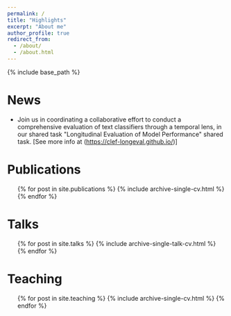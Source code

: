 ```yaml
---
permalink: /
title: "Highlights"
excerpt: "About me"
author_profile: true
redirect_from: 
  - /about/
  - /about.html
---
```


{% include base_path %}

News
======
* Join us in coordinating a collaborative effort to conduct a comprehensive evaluation of text classifiers through a temporal lens, in our shared task "Longitudinal Evaluation of Model Performance" shared task. [See more info at (<a href="https://clef-longeval.github.io/">https://clef-longeval.github.io/</a>)]

Publications
======
  <ul>{% for post in site.publications %}
    {% include archive-single-cv.html %}
  {% endfor %}</ul>
  
Talks
======
  <ul>{% for post in site.talks %}
    {% include archive-single-talk-cv.html %}
  {% endfor %}</ul>
  
Teaching
======
  <ul>{% for post in site.teaching %}
    {% include archive-single-cv.html %}
  {% endfor %}</ul>